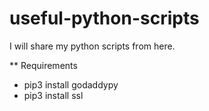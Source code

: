# useful-python-scripts

I will share my python scripts from here.


** Requirements

- pip3 install godaddypy
- pip3 install ssl
